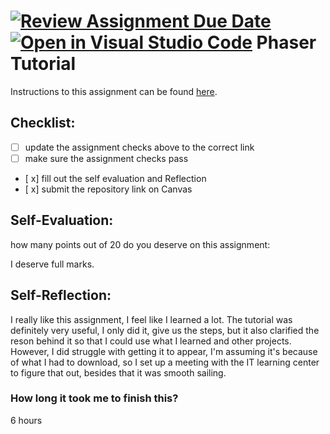 [![Review Assignment Due Date](https://classroom.github.com/assets/deadline-readme-button-24ddc0f5d75046c5622901739e7c5dd533143b0c8e959d652212380cedb1ea36.svg)](https://classroom.github.com/a/lyZT8r0e)
[![Open in Visual Studio Code](https://classroom.github.com/assets/open-in-vscode-718a45dd9cf7e7f842a935f5ebbe5719a5e09af4491e668f4dbf3b35d5cca122.svg)](https://classroom.github.com/online_ide?assignment_repo_id=14467369&assignment_repo_type=AssignmentRepo)
Phaser Tutorial
=====================

Instructions to this assignment can be found [here](https://uc.instructure.com/courses/1641850/assignments/20048178).

## Checklist:
- [ ] update the assignment checks above to the correct link
- [ ] make sure the assignment checks pass
- [ x] fill out the self evaluation and Reflection
- [ x] submit the repository link on Canvas

## Self-Evaluation:

how many points out of 20 do you deserve on this assignment:

I deserve full marks.

## Self-Reflection:

I really like this assignment, I feel like I learned a lot. The tutorial was definitely very useful, I only did it, give us the steps, but it also clarified the reson behind it so that I could use what I learned and other projects. However, I did struggle with getting it to appear, I'm assuming it's because of what I had to download, so I set up a meeting with the IT learning center to figure that out, besides that it was smooth sailing.

### How long it took me to finish this?
6 hours
